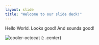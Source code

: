 ```yaml
---
layout: slide
title: "Welcome to our slide deck!"
---
```


Hello World. Looks good! And sounds good!

![cooler-octocat](https://octodex.github.com/images/twenty-percent-cooler-octocat.png)
{: .center}

